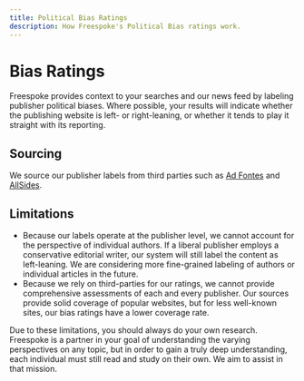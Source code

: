 ```yaml
---
title: Political Bias Ratings
description: How Freespoke's Political Bias ratings work.
---
```


# Bias Ratings

Freespoke provides context to your searches and our news feed by labeling
publisher political biases. Where possible, your results will indicate whether
the publishing website is left- or right-leaning, or whether it tends to play it
straight with its reporting.

## Sourcing

We source our publisher labels from third parties such as [Ad Fontes](https://adfontesmedia.com/)
and [AllSides](https://www.allsides.com/).

## Limitations

* Because our labels operate at the publisher level, we cannot account for the
perspective of individual authors. If a liberal publisher employs a conservative
editorial writer, our system will still label the content as left-leaning. We
are considering more fine-grained labeling of authors or individual articles in
the future.
* Because we rely on third-parties for our ratings, we cannot provide
comprehensive assessments of each and every publisher. Our sources provide solid
coverage of popular websites, but for less well-known sites, our bias ratings
have a lower coverage rate.

Due to these limitations, you should always do your own research. Freespoke is
a partner in your goal of understanding the varying perspectives on any topic,
but in order to gain a truly deep understanding, each individual must still read
and study on their own. We aim to assist in that mission.